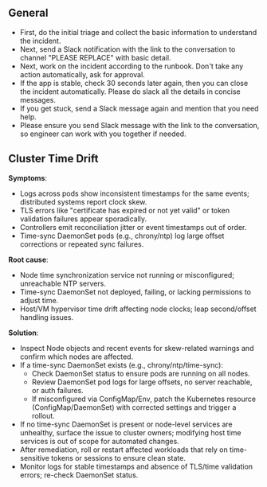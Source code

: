 ## General

- First, do the initial triage and collect the basic information to understand the incident.
- Next, send a Slack notification with the link to the conversation to channel "PLEASE REPLACE" with basic detail.
- Next, work on the incident according to the runbook. Don't take any action automatically, ask for approval.
- If the app is stable, check 30 seconds later again, then you can close the incident automatically. Please do slack all the details in concise messages.
- If you get stuck, send a Slack message again and mention that you need help.
- Please ensure you send Slack message with the link to the conversation, so engineer can work with you together if needed.

## Cluster Time Drift

**Symptoms**:

- Logs across pods show inconsistent timestamps for the same events; distributed systems report clock skew.
- TLS errors like "certificate has expired or not yet valid" or token validation failures appear sporadically.
- Controllers emit reconciliation jitter or event timestamps out of order.
- Time-sync DaemonSet pods (e.g., chrony/ntp) log large offset corrections or repeated sync failures.

**Root cause**:

- Node time synchronization service not running or misconfigured; unreachable NTP servers.
- Time-sync DaemonSet not deployed, failing, or lacking permissions to adjust time.
- Host/VM hypervisor time drift affecting node clocks; leap second/offset handling issues.

**Solution**:

- Inspect Node objects and recent events for skew-related warnings and confirm which nodes are affected.
- If a time-sync DaemonSet exists (e.g., chrony/ntp/time-sync):
  - Check DaemonSet status to ensure pods are running on all nodes.
  - Review DaemonSet pod logs for large offsets, no server reachable, or auth failures.
  - If misconfigured via ConfigMap/Env, patch the Kubernetes resource (ConfigMap/DaemonSet) with corrected settings and trigger a rollout.
- If no time-sync DaemonSet is present or node-level services are unhealthy, surface the issue to cluster owners; modifying host time services is out of scope for automated changes.
- After remediation, roll or restart affected workloads that rely on time-sensitive tokens or sessions to ensure clean state.
- Monitor logs for stable timestamps and absence of TLS/time validation errors; re-check DaemonSet status.
